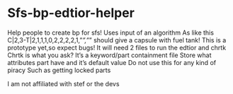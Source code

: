 # Sfs-bp-edtior-helper
Help people to create bp for sfs!
Uses input of an algorithm 
As like this C|2,3-T|2,1,1,1,0,2,2,2,2,1,”_”,”_” 
should give a capsule with fuel tank!
This is a prototype yet,so expect bugs!
It will need 2 files to run the edtior and chrtk
Chrtk is what you ask?
It’s a keyword/part containment file
Store what attributes part have and it’s default value
Do not use this for any kind of piracy
Such as getting locked parts 




I am not affiliated with stef or the devs
